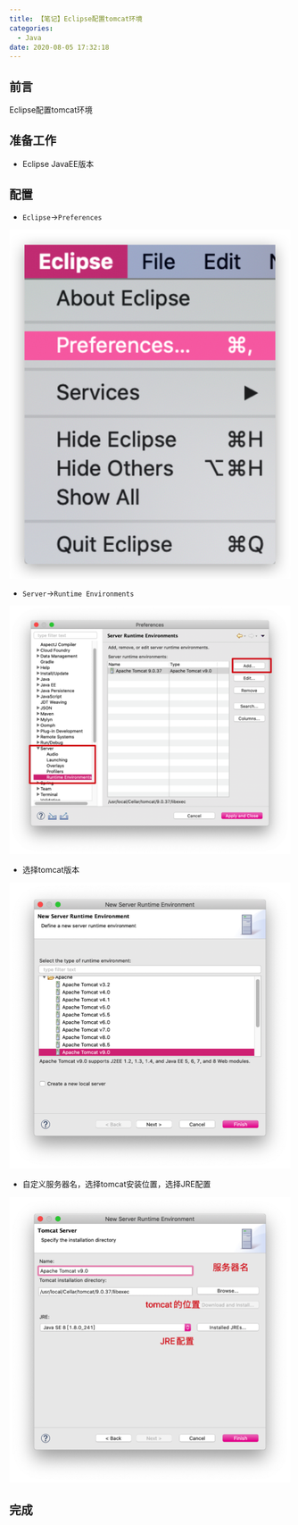 ```yaml
---
title: 【笔记】Eclipse配置tomcat环境
categories:
  - Java
date: 2020-08-05 17:32:18
---
```


## 前言

Eclipse配置tomcat环境

<!-- more -->

## 准备工作

- Eclipse JavaEE版本

## 配置

- `Eclipse`->`Preferences`

![01.png](/images/20200805173218/01.png)

- `Server`->`Runtime Environments`

![02.png](/images/20200805173218/02.png)

- 选择tomcat版本

![03.png](/images/20200805173218/03.png)

- 自定义服务器名，选择tomcat安装位置，选择JRE配置

![04.png](/images/20200805173218/04.png)

## 完成

